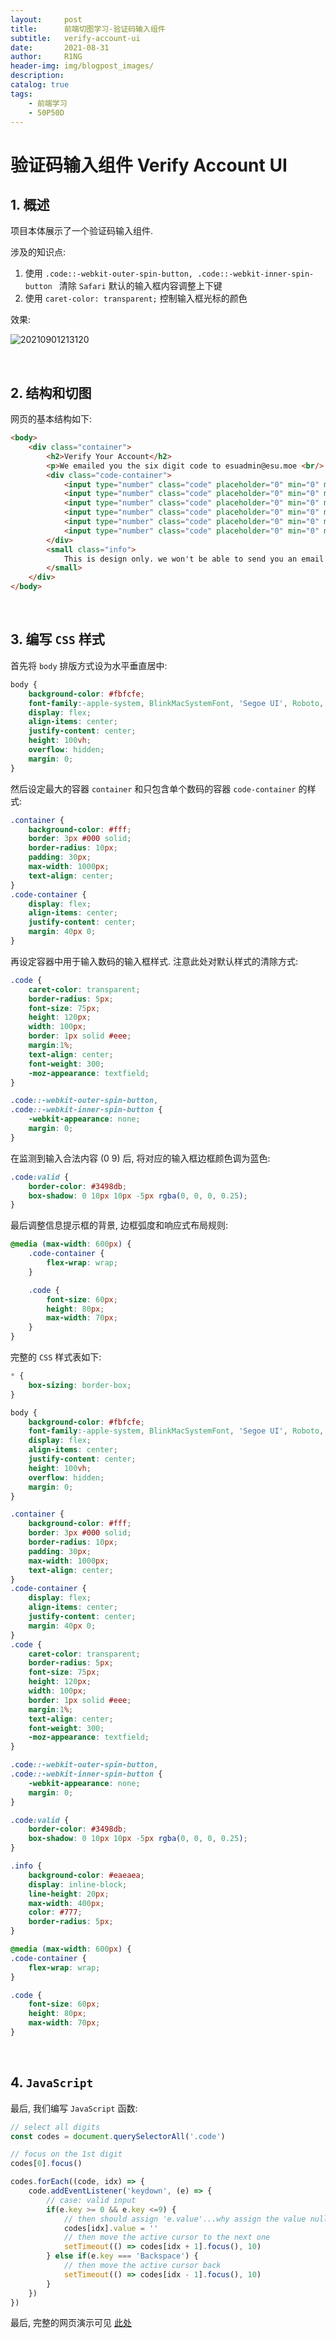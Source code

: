 ```yaml
---
layout:     post
title:      前端切图学习-验证码输入组件
subtitle:   verify-account-ui
date:       2021-08-31
author:     R1NG
header-img: img/blogpost_images/
description: 
catalog: true
tags:
    - 前端学习
    - 50P50D
---
```



# 验证码输入组件 Verify Account UI

## 1. 概述

项目本体展示了一个验证码输入组件. 

涉及的知识点:
1. 使用 `.code::-webkit-outer-spin-button, .code::-webkit-inner-spin-button ` 清除 `Safari` 默认的输入框内容调整上下键
2. 使用 `caret-color: transparent;` 控制输入框光标的颜色


效果:

![20210901213120](https://cdn.jsdelivr.net/gh/KirisameR/KirisameR.github.io/img/blogpost_images/20210901213120.png)

<br>

## 2. 结构和切图

网页的基本结构如下:

~~~html
<body>
    <div class="container">
        <h2>Verify Your Account</h2>
        <p>We emailed you the six digit code to esuadmin@esu.moe <br/> Enter the credential below to confirm your email address.</p>
        <div class="code-container">
            <input type="number" class="code" placeholder="0" min="0" max="9" required>
            <input type="number" class="code" placeholder="0" min="0" max="9" required>
            <input type="number" class="code" placeholder="0" min="0" max="9" required>
            <input type="number" class="code" placeholder="0" min="0" max="9" required>
            <input type="number" class="code" placeholder="0" min="0" max="9" required>
            <input type="number" class="code" placeholder="0" min="0" max="9" required>
        </div>
        <small class="info">
            This is design only. we won't be able to send you an email as we don't really have your email, right?
        </small>
    </div>
</body>
~~~

<br>

## 3. 编写 `CSS` 样式

首先将 `body` 排版方式设为水平垂直居中:

~~~css
body {
    background-color: #fbfcfe;
    font-family:-apple-system, BlinkMacSystemFont, 'Segoe UI', Roboto, Oxygen, Ubuntu, Cantarell, 'Open Sans', 'Helvetica Neue', sans-serif;
    display: flex;
    align-items: center;
    justify-content: center;
    height: 100vh;
    overflow: hidden;
    margin: 0;
}
~~~

然后设定最大的容器 `container` 和只包含单个数码的容器 `code-container` 的样式:
~~~css
.container {
    background-color: #fff;
    border: 3px #000 solid;
    border-radius: 10px;
    padding: 30px;
    max-width: 1000px;
    text-align: center;
}
.code-container {
    display: flex;
    align-items: center;
    justify-content: center;
    margin: 40px 0;
}
~~~

再设定容器中用于输入数码的输入框样式. 注意此处对默认样式的清除方式:

~~~css
.code {
    caret-color: transparent;
    border-radius: 5px;
    font-size: 75px;
    height: 120px;
    width: 100px;
    border: 1px solid #eee;
    margin:1%;
    text-align: center;
    font-weight: 300;
    -moz-appearance: textfield;
}

.code::-webkit-outer-spin-button,
.code::-webkit-inner-spin-button {
    -webkit-appearance: none;
    margin: 0;
}
~~~

在监测到输入合法内容 ($0 ~ 9$) 后, 将对应的输入框边框颜色调为蓝色:

~~~css
.code:valid {
    border-color: #3498db;
    box-shadow: 0 10px 10px -5px rgba(0, 0, 0, 0.25);
}
~~~

最后调整信息提示框的背景, 边框弧度和响应式布局规则:

~~~css
@media (max-width: 600px) {
    .code-container {
        flex-wrap: wrap;
    }

    .code {
        font-size: 60px;
        height: 80px;
        max-width: 70px;
    }
}
~~~

完整的 `CSS` 样式表如下:

~~~css
* {
    box-sizing: border-box;
}

body {
    background-color: #fbfcfe;
    font-family:-apple-system, BlinkMacSystemFont, 'Segoe UI', Roboto, Oxygen, Ubuntu, Cantarell, 'Open Sans', 'Helvetica Neue', sans-serif;
    display: flex;
    align-items: center;
    justify-content: center;
    height: 100vh;
    overflow: hidden;
    margin: 0;
}

.container {
    background-color: #fff;
    border: 3px #000 solid;
    border-radius: 10px;
    padding: 30px;
    max-width: 1000px;
    text-align: center;
}
.code-container {
    display: flex;
    align-items: center;
    justify-content: center;
    margin: 40px 0;
}
.code {
    caret-color: transparent;
    border-radius: 5px;
    font-size: 75px;
    height: 120px;
    width: 100px;
    border: 1px solid #eee;
    margin:1%;
    text-align: center;
    font-weight: 300;
    -moz-appearance: textfield;
}

.code::-webkit-outer-spin-button,
.code::-webkit-inner-spin-button {
    -webkit-appearance: none;
    margin: 0;
}

.code:valid {
    border-color: #3498db;
    box-shadow: 0 10px 10px -5px rgba(0, 0, 0, 0.25);
}

.info {
    background-color: #eaeaea;
    display: inline-block;
    line-height: 20px;
    max-width: 400px;
    color: #777;
    border-radius: 5px;
}

@media (max-width: 600px) {
.code-container {
    flex-wrap: wrap;
}

.code {
    font-size: 60px;
    height: 80px;
    max-width: 70px;
}
~~~

<br>

## 4. `JavaScript`

最后, 我们编写 `JavaScript` 函数:

~~~javascript
// select all digits
const codes = document.querySelectorAll('.code')

// focus on the 1st digit
codes[0].focus()

codes.forEach((code, idx) => {
    code.addEventListener('keydown', (e) => {
        // case: valid input
        if(e.key >= 0 && e.key <=9) {
            // then should assign 'e.value'...why assign the value null?
            codes[idx].value = ''
            // then move the active cursor to the next one
            setTimeout(() => codes[idx + 1].focus(), 10)
        } else if(e.key === 'Backspace') {
            // then move the active cursor back
            setTimeout(() => codes[idx - 1].focus(), 10)
        }
    })
})
~~~

最后, 完整的网页演示可见 [此处](../../../../../projects/50P50D/verify-account-ui/index.html)

